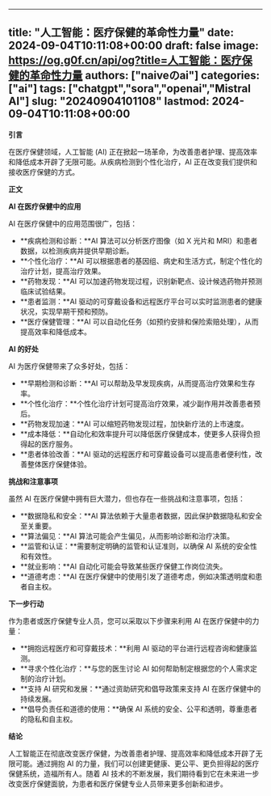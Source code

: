 
---
title: "人工智能：医疗保健的革命性力量"
date: 2024-09-04T10:11:08+00:00
draft: false
image: https://og.g0f.cn/api/og?title=人工智能：医疗保健的革命性力量
authors: ["naiveのai"]
categories: ["ai"]
tags: ["chatgpt","sora","openai","Mistral AI"]
slug: "20240904101108"
lastmod: 2024-09-04T10:11:08+00:00
---
**引言**

在医疗保健领域，人工智能 (AI) 正在掀起一场革命，为改善患者护理、提高效率和降低成本开辟了无限可能。从疾病检测到个性化治疗，AI 正在改变我们提供和接收医疗保健的方式。

**正文**

**AI 在医疗保健中的应用**

AI 在医疗保健中的应用范围很广，包括：

* **疾病检测和诊断：**AI 算法可以分析医疗图像（如 X 光片和 MRI）和患者数据，以检测疾病并提供早期诊断。
* **个性化治疗：**AI 可以根据患者的基因组、病史和生活方式，制定个性化的治疗计划，提高治疗效果。
* **药物发现：**AI 可以加速药物发现过程，识别新靶点、设计候选药物并预测临床试验结果。
* **患者监测：**AI 驱动的可穿戴设备和远程医疗平台可以实时监测患者的健康状况，实现早期干预和预防。
* **医疗保健管理：**AI 可以自动化任务（如预约安排和保险索赔处理），从而提高效率和降低成本。

**AI 的好处**

AI 为医疗保健带来了众多好处，包括：

* **早期检测和诊断：**AI 可以帮助及早发现疾病，从而提高治疗效果和生存率。
* **个性化治疗：**个性化治疗计划可提高治疗效果，减少副作用并改善患者预后。
* **药物发现加速：**AI 可以缩短药物发现过程，加快新疗法的上市速度。
* **成本降低：**自动化和效率提升可以降低医疗保健成本，使更多人获得负担得起的医疗服务。
* **患者体验改善：**AI 驱动的远程医疗和可穿戴设备可以提高患者便利性，改善整体医疗保健体验。

**挑战和注意事项**

虽然 AI 在医疗保健中拥有巨大潜力，但也存在一些挑战和注意事项，包括：

* **数据隐私和安全：**AI 算法依赖于大量患者数据，因此保护数据隐私和安全至关重要。
* **算法偏见：**AI 算法可能会产生偏见，从而影响诊断和治疗决策。
* **监管和认证：**需要制定明确的监管和认证准则，以确保 AI 系统的安全性和有效性。
* **就业影响：**AI 自动化可能会导致某些医疗保健工作岗位流失。
* **道德考虑：**AI 在医疗保健中的使用引发了道德考虑，例如决策透明度和患者自主权。

**下一步行动**

作为患者或医疗保健专业人员，您可以采取以下步骤来利用 AI 在医疗保健中的力量：

* **拥抱远程医疗和可穿戴技术：**利用 AI 驱动的平台进行远程咨询和健康监测。
* **寻求个性化治疗：**与您的医生讨论 AI 如何帮助制定根据您的个人需求定制的治疗计划。
* **支持 AI 研究和发展：**通过资助研究和倡导政策来支持 AI 在医疗保健中的持续发展。
* **倡导负责任和道德的使用：**确保 AI 系统的安全、公平和透明，尊重患者的隐私和自主权。

**结论**

人工智能正在彻底改变医疗保健，为改善患者护理、提高效率和降低成本开辟了无限可能。通过拥抱 AI 的力量，我们可以创建更健康、更公平、更负担得起的医疗保健系统，造福所有人。随着 AI 技术的不断发展，我们期待看到它在未来进一步改变医疗保健面貌，为患者和医疗保健专业人员带来更多创新和进步。
